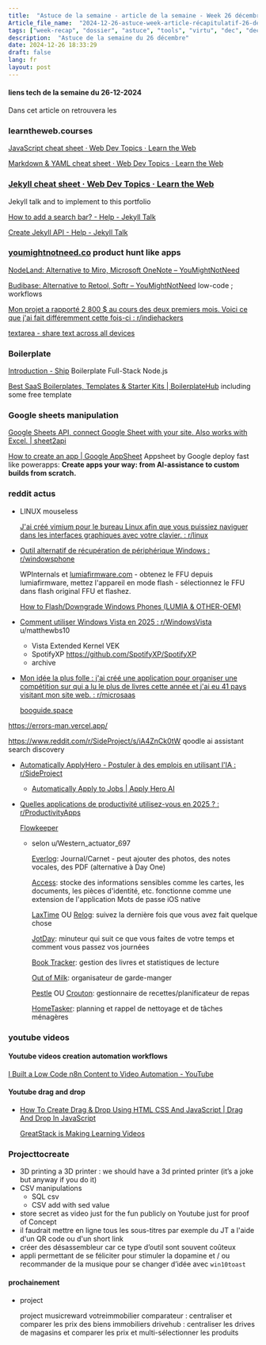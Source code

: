 ```yaml
--- 
title:  "Astuce de la semaine - article de la semaine - Week 26 décembre - Décembre 2024 - Weekrecap"
Article_file_name:  "2024-12-26-astuce-week-article-récapitulatif-26-dec-30-dec.md"
tags: ["week-recap", "dossier", "astuce", "tools", "virtu", "dec", "dec-2024"]
description:  "Astuce de la semaine du 26 décembre"
date: 2024-12-26 18:33:29
draft: false 
lang: fr
layout: post
---
```



#### liens tech de la semaine du 26-12-2024
Dans cet article on retrouvera les 



### learntheweb.courses
  
  [JavaScript cheat sheet · Web Dev Topics · Learn the Web](https://learntheweb.courses/topics/javascript-cheat-sheet/)
  
  [Markdown & YAML cheat sheet · Web Dev Topics · Learn the Web](https://learntheweb.courses/topics/markdown-yaml-cheat-sheet/)
    
###    [Jekyll cheat sheet · Web Dev Topics · Learn the Web](https://learntheweb.courses/topics/jekyll-cheat-sheet/)
    
 Jekyll talk  and to implement to this portfolio
    
  [How to add a search bar? - Help - Jekyll Talk](https://talk.jekyllrb.com/t/how-to-add-a-search-bar/606/4)
  
  [Create Jekyll API - Help - Jekyll Talk](https://talk.jekyllrb.com/t/create-jekyll-api/937/6)
    

### [youmightnotneed.co](http://youmightnotneed.co/) product hunt like apps
    
  [NodeLand: Alternative to Miro, Microsoft OneNote – YouMightNotNeed](https://youmightnotneed.co/nodeland)
  
  [Budibase: Alternative to Retool, Softr – YouMightNotNeed](https://youmightnotneed.co/budibase) low-code ; workflows
    

[Mon projet a rapporté 2 800 $ au cours des deux premiers mois. Voici ce que j'ai fait différemment cette fois-ci : r/indiehackers](https://www.reddit.com/r/indiehackers/comments/1hmry6l/my_project_made_2800_in_the_first_2_months_heres/?share_id=SJCFrV4SbVZfC2BW9toNV&utm_content=2&utm_medium=android_app&utm_name=androidcss&utm_source=share&utm_term=3)

[textarea - share text across all devices](https://textarea.space/)

### Boilerplate
    
  [Introduction - Ship](https://ship.paralect.com/docs/introduction) Boilerplate  Full-Stack Node.js 
  
  [Best SaaS Boilerplates, Templates & Starter Kits | BoilerplateHub](https://boilerplatehub.com/) including some free template 
    

### Google sheets manipulation
    
  [Google Sheets API, connect Google Sheet with your site. Also works with Excel. | sheet2api](https://sheet2api.com/?ref=boilerplatehub)
  
  [How to create an app | Google AppSheet](https://about.appsheet.com/how-to-create-an-app/) Appsheet by Google deploy fast like powerapps: **Create apps your way: from AI-assistance to custom builds from scratch.**
  

### reddit actus
  - LINUX mouseless
      
      [J'ai créé vimium pour le bureau Linux afin que vous puissiez naviguer dans les interfaces graphiques avec votre clavier. : r/linux](https://www.reddit.com/r/linux/comments/1hplpc0/i_built_vimium_for_the_linux_desktop_so_you_can/?share_id=SZRR2s5xpcu4eHEg39zhn&utm_content=1&utm_medium=android_app&utm_name=androidcss&utm_source=share&utm_term=3&rdt=39259)
      
  - [Outil alternatif de récupération de périphérique Windows : r/windowsphone](https://www.reddit.com/r/windowsphone/comments/1hmyog2/windows_device_recovery_tool_alternative/?share_id=MkSgSocBbjrfcz4W29nnv&utm_content=1&utm_medium=android_app&utm_name=androidcss&utm_source=share&utm_term=3)
      
      WPInternals et [lumiafirmware.com](http://lumiafirmware.com/) - obtenez le FFU depuis lumiafirmware, mettez l'appareil en mode flash - sélectionnez le FFU dans flash original FFU et flashez.
      
      [How to Flash/Downgrade Windows Phones (LUMIA & OTHER-OEM)](https://www.youtube.com/watch?v=eAJHwS7eS-8)
      
  - [Comment utiliser Windows Vista en 2025 : r/WindowsVista](https://www.reddit.com/r/WindowsVista/comments/1hlynaw/how_to_use_windows_vista_in_2025/?share_id=VUV1VV6YgMQHItpUDKIAm&utm_content=1&utm_medium=android_app&utm_name=androidcss&utm_source=share&utm_term=3) u/matthewbs10
      - Vista Extended Kernel VEK
      - SpotifyXP https://github.com/SpotifyXP/SpotifyXP
      - archive
      
  - [Mon idée la plus folle : j'ai créé une application pour organiser une compétition sur qui a lu le plus de livres cette année et j'ai eu 41 pays visitant mon site web. : r/microsaas](https://www.reddit.com/r/microsaas/comments/1ho6z2g/my_craziest_idea_i_made_an_app_to_compete_for_who/?share_id=KmNERjxdJMmRlBOWQV2qM&utm_content=1&utm_medium=ios_app&utm_name=ioscss&utm_source=share&utm_term=3)
      
      [booguide.space](https://www.booguide.space/)
      
  
  https://errors-man.vercel.app/
  
  https://www.reddit.com/r/SideProject/s/iA4ZnCk0tW qoodle ai assistant search discovery
  
  - [Automatically ApplyHero - Postuler à des emplois en utilisant l'IA : r/SideProject](https://www.reddit.com/r/SideProject/comments/1hmlu46/automatically_applyhero_apply_to_jobs_using_ai/?share_id=PPeE-K57kZvvCN2bdAODU&utm_content=1&utm_medium=android_app&utm_name=androidcss&utm_source=share&utm_term=3)
      - [Automatically Apply to Jobs | Apply Hero AI](https://www.applyhero.ai/?ref=futuretools.io)
  - [Quelles applications de productivité utilisez-vous en 2025 ? : r/ProductivityApps](https://www.reddit.com/r/ProductivityApps/comments/1hnd5yx/what_productivity_apps_are_you_using_in_2025/?share_id=m2kiibLIxX2Mxndt4qH9s&utm_content=1&utm_medium=ios_app&utm_name=ioscss&utm_source=share&utm_term=3)
      
      [Flowkeeper](https://flowkeeper.org/)
      
      - selon u/Western_actuator_697
          
          [Everlog](https://apps.apple.com/us/app/everlog-journal/id1519935634): Journal/Carnet - peut ajouter des photos, des notes vocales, des PDF (alternative à Day One)
          
          [Access](https://apps.apple.com/app/id6469049274): stocke des informations sensibles comme les cartes, les documents, les pièces d'identité, etc. fonctionne comme une extension de l'application Mots de passe iOS native
          
          [LaxTime](https://apps.apple.com/app/id6504433140) OU [Relog](https://apps.apple.com/app/id6462759656): suivez la dernière fois que vous avez fait quelque chose
          
          [JotDay](https://apps.apple.com/app/id6476449746): minuteur qui suit ce que vous faites de votre temps et comment vous passez vos journées
          
          [Book Tracker](https://apps.apple.com/app/id1491660771): gestion des livres et statistiques de lecture
          
          [Out of Milk](https://apps.apple.com/app/id564974992): organisateur de garde-manger
          
          [Pestle](https://apps.apple.com/us/app/pestle-recipe-manager/id1574776971) OU [Crouton](https://apps.apple.com/app/id1461650987): gestionnaire de recettes/planificateur de repas
          
          [HomeTasker](https://apps.apple.com/app/id1604578415): planning et rappel de nettoyage et de tâches ménagères
            
### youtube videos
#### Youtube videos creation automation workflows
        
  [I Built a Low Code n8n Content to Video Automation - YouTube](https://www.youtube.com/watch?v=XaKybLDUlLk)
        
#### Youtube drag and drop
  - [How To Create Drag & Drop Using HTML CSS And JavaScript | Drag And Drop In JavaScript](https://www.youtube.com/watch?v=4AHot187Lj0)
            
      [GreatStack is Making Learning Videos](https://buymeacoffee.com/easytutorials)
            
### Projecttocreate
  - 3D printing a 3D printer : we should have a 3d printed printer (it’s a joke but anyway if you do it)
  - CSV manipulations
      - SQL csv
      - CSV add with sed value
  - store secret as video just for the fun publicly on Youtube just for proof of Concept
  - il faudrait mettre en ligne tous les sous-titres par exemple du JT
  a l'aide d'un QR code ou d'un short link
  - créer des désassembleur car ce type d’outil sont souvent coûteux
  - appli permettant de se féliciter pour stimuler la dopamine et / ou recommander de la musique pour se changer d’idée avec `win10toast`
#### prochainement
  - project
      
      project musicreward
      votreimmobilier comparateur : centraliser et comparer les prix des biens immobiliers
      drivehub : centraliser les drives de magasins et comparer les prix et multi-sélectionner les produits
